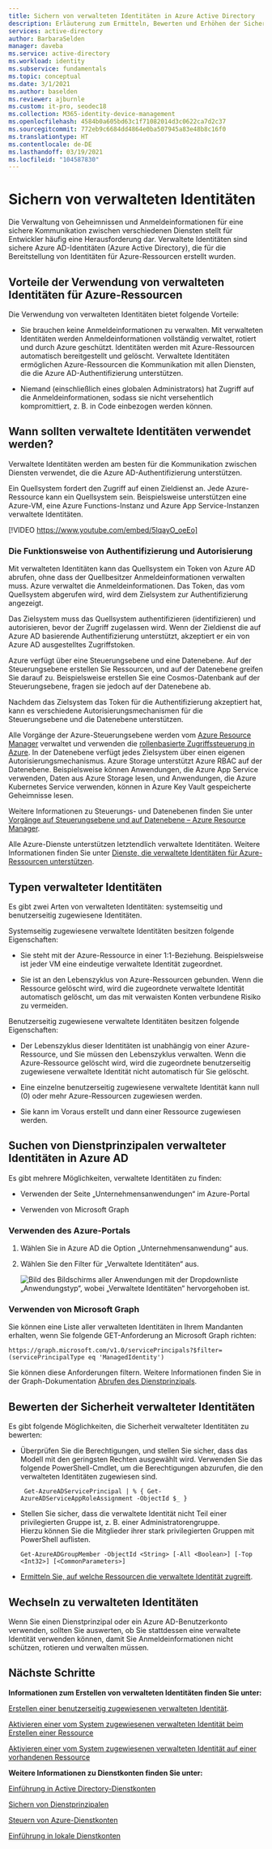 ```yaml
---
title: Sichern von verwalteten Identitäten in Azure Active Directory
description: Erläuterung zum Ermitteln, Bewerten und Erhöhen der Sicherheit verwalteter Identitäten.
services: active-directory
author: BarbaraSelden
manager: daveba
ms.service: active-directory
ms.workload: identity
ms.subservice: fundamentals
ms.topic: conceptual
ms.date: 3/1/2021
ms.author: baselden
ms.reviewer: ajburnle
ms.custom: it-pro, seodec18
ms.collection: M365-identity-device-management
ms.openlocfilehash: 4584b0a605bd63c1f71082014d3c0622ca7d2c37
ms.sourcegitcommit: 772eb9c6684dd4864e0ba507945a83e48b8c16f0
ms.translationtype: HT
ms.contentlocale: de-DE
ms.lasthandoff: 03/19/2021
ms.locfileid: "104587830"
---
```

# <a name="securing-managed-identities"></a>Sichern von verwalteten Identitäten

Die Verwaltung von Geheimnissen und Anmeldeinformationen für eine sichere Kommunikation zwischen verschiedenen Diensten stellt für Entwickler häufig eine Herausforderung dar. Verwaltete Identitäten sind sichere Azure AD-Identitäten (Azure Active Directory), die für die Bereitstellung von Identitäten für Azure-Ressourcen erstellt wurden.

## <a name="benefits-of-using-managed-identities-for-azure-resources"></a>Vorteile der Verwendung von verwalteten Identitäten für Azure-Ressourcen

Die Verwendung von verwalteten Identitäten bietet folgende Vorteile:

* Sie brauchen keine Anmeldeinformationen zu verwalten. Mit verwalteten Identitäten werden Anmeldeinformationen vollständig verwaltet, rotiert und durch Azure geschützt. Identitäten werden mit Azure-Ressourcen automatisch bereitgestellt und gelöscht. Verwaltete Identitäten ermöglichen Azure-Ressourcen die Kommunikation mit allen Diensten, die die Azure AD-Authentifizierung unterstützen.

* Niemand (einschließlich eines globalen Administrators) hat Zugriff auf die Anmeldeinformationen, sodass sie nicht versehentlich kompromittiert, z. B. in Code einbezogen werden können.

## <a name="when-to-use-managed-identities"></a>Wann sollten verwaltete Identitäten verwendet werden?

Verwaltete Identitäten werden am besten für die Kommunikation zwischen Diensten verwendet, die die Azure AD-Authentifizierung unterstützen. 

Ein Quellsystem fordert den Zugriff auf einen Zieldienst an. Jede Azure-Ressource kann ein Quellsystem sein. Beispielsweise unterstützen eine Azure-VM, eine Azure Functions-Instanz und Azure App Service-Instanzen verwaltete Identitäten.

[!VIDEO https://www.youtube.com/embed/5lqayO_oeEo]

### <a name="how-authentication-and-authorization-work"></a>Die Funktionsweise von Authentifizierung und Autorisierung

Mit verwalteten Identitäten kann das Quellsystem ein Token von Azure AD abrufen, ohne dass der Quellbesitzer Anmeldeinformationen verwalten muss. Azure verwaltet die Anmeldeinformationen. Das Token, das vom Quellsystem abgerufen wird, wird dem Zielsystem zur Authentifizierung angezeigt. 

Das Zielsystem muss das Quellsystem authentifizieren (identifizieren) und autorisieren, bevor der Zugriff zugelassen wird. Wenn der Zieldienst die auf Azure AD basierende Authentifizierung unterstützt, akzeptiert er ein von Azure AD ausgestelltes Zugriffstoken. 

Azure verfügt über eine Steuerungsebene und eine Datenebene. Auf der Steuerungsebene erstellen Sie Ressourcen, und auf der Datenebene greifen Sie darauf zu. Beispielsweise erstellen Sie eine Cosmos-Datenbank auf der Steuerungsebene, fragen sie jedoch auf der Datenebene ab.

Nachdem das Zielsystem das Token für die Authentifizierung akzeptiert hat, kann es verschiedene Autorisierungsmechanismen für die Steuerungsebene und die Datenebene unterstützen.

Alle Vorgänge der Azure-Steuerungsebene werden vom [Azure Resource Manager](../../azure-resource-manager/management/overview.md) verwaltet und verwenden die [rollenbasierte Zugriffssteuerung in Azure](../../role-based-access-control/overview.md). In der Datenebene verfügt jedes Zielsystem über einen eigenen Autorisierungsmechanismus. Azure Storage unterstützt Azure RBAC auf der Datenebene. Beispielsweise können Anwendungen, die Azure App Service verwenden, Daten aus Azure Storage lesen, und Anwendungen, die Azure Kubernetes Service verwenden, können in Azure Key Vault gespeicherte Geheimnisse lesen.

Weitere Informationen zu Steuerungs- und Datenebenen finden Sie unter [Vorgänge auf Steuerungsebene und auf Datenebene – Azure Resource Manager](../../azure-resource-manager/management/control-plane-and-data-plane.md).

Alle Azure-Dienste unterstützen letztendlich verwaltete Identitäten. Weitere Informationen finden Sie unter [Dienste, die verwaltete Identitäten für Azure-Ressourcen unterstützen](../managed-identities-azure-resources/services-support-managed-identities.md).

##  

## <a name="types-of-managed-identities"></a>Typen verwalteter Identitäten

Es gibt zwei Arten von verwalteten Identitäten: systemseitig und benutzerseitig zugewiesene Identitäten.

Systemseitig zugewiesene verwaltete Identitäten besitzen folgende Eigenschaften:

* Sie steht mit der Azure-Ressource in einer 1:1-Beziehung. Beispielsweise ist jeder VM eine eindeutige verwaltete Identität zugeordnet.

* Sie ist an den Lebenszyklus von Azure-Ressourcen gebunden. Wenn die Ressource gelöscht wird, wird die zugeordnete verwaltete Identität automatisch gelöscht, um das mit verwaisten Konten verbundene Risiko zu vermeiden. 

Benutzerseitig zugewiesene verwaltete Identitäten besitzen folgende Eigenschaften:

* Der Lebenszyklus dieser Identitäten ist unabhängig von einer Azure-Ressource, und Sie müssen den Lebenszyklus verwalten. Wenn die Azure-Ressource gelöscht wird, wird die zugeordnete benutzerseitig zugewiesene verwaltete Identität nicht automatisch für Sie gelöscht.

* Eine einzelne benutzerseitig zugewiesene verwaltete Identität kann null (0) oder mehr Azure-Ressourcen zugewiesen werden.

* Sie kann im Voraus erstellt und dann einer Ressource zugewiesen werden.

## <a name="find-managed-identity-service-principals-in-azure-ad"></a>Suchen von Dienstprinzipalen verwalteter Identitäten in Azure AD

Es gibt mehrere Möglichkeiten, verwaltete Identitäten zu finden:

* Verwenden der Seite „Unternehmensanwendungen“ im Azure-Portal

* Verwenden von Microsoft Graph

### <a name="using-the-azure-portal"></a>Verwenden des Azure-Portals

1. Wählen Sie in Azure AD die Option „Unternehmensanwendung“ aus.

2. Wählen Sie den Filter für „Verwaltete Identitäten“ aus. 

   ![Bild des Bildschirms aller Anwendungen mit der Dropdownliste „Anwendungstyp“, wobei „Verwaltete Identitäten“ hervorgehoben ist.](./media/securing-service-accounts/service-accounts-managed-identities.png)

 

### <a name="using-microsoft-graph"></a>Verwenden von Microsoft Graph

Sie können eine Liste aller verwalteten Identitäten in Ihrem Mandanten erhalten, wenn Sie folgende GET-Anforderung an Microsoft Graph richten:

`https://graph.microsoft.com/v1.0/servicePrincipals?$filter=(servicePrincipalType eq 'ManagedIdentity') `

Sie können diese Anforderungen filtern. Weitere Informationen finden Sie in der Graph-Dokumentation [Abrufen des Dienstprinzipals](/graph/api/serviceprincipal-get?view=).

## <a name="assess-the-security-of-managed-identities"></a>Bewerten der Sicherheit verwalteter Identitäten 

Es gibt folgende Möglichkeiten, die Sicherheit verwalteter Identitäten zu bewerten:

* Überprüfen Sie die Berechtigungen, und stellen Sie sicher, dass das Modell mit den geringsten Rechten ausgewählt wird. Verwenden Sie das folgende PowerShell-Cmdlet, um die Berechtigungen abzurufen, die den verwalteten Identitäten zugewiesen sind.

   ` Get-AzureADServicePrincipal | % { Get-AzureADServiceAppRoleAssignment -ObjectId $_ }`

 
* Stellen Sie sicher, dass die verwaltete Identität nicht Teil einer privilegierten Gruppe ist, z. B. einer Administratorengruppe.  
Hierzu können Sie die Mitglieder ihrer stark privilegierten Gruppen mit PowerShell auflisten.

   `Get-AzureADGroupMember -ObjectId <String> [-All <Boolean>] [-Top <Int32>] [<CommonParameters>]`

* [Ermitteln Sie, auf welche Ressourcen die verwaltete Identität zugreift](../../role-based-access-control/role-assignments-list-powershell.md).

## <a name="move-to-managed-identities"></a>Wechseln zu verwalteten Identitäten

Wenn Sie einen Dienstprinzipal oder ein Azure AD-Benutzerkonto verwenden, sollten Sie auswerten, ob Sie stattdessen eine verwaltete Identität verwenden können, damit Sie Anmeldeinformationen nicht schützen, rotieren und verwalten müssen. 

## <a name="next-steps"></a>Nächste Schritte

**Informationen zum Erstellen von verwalteten Identitäten finden Sie unter:** 

[Erstellen einer benutzerseitig zugewiesenen verwalteten Identität](../managed-identities-azure-resources/how-to-manage-ua-identity-portal.md). 

[Aktivieren einer vom System zugewiesenen verwalteten Identität beim Erstellen einer Ressource](../managed-identities-azure-resources/qs-configure-portal-windows-vm.md)

[Aktivieren einer vom System zugewiesenen verwalteten Identität auf einer vorhandenen Ressource](../managed-identities-azure-resources/qs-configure-portal-windows-vm.md)

**Weitere Informationen zu Dienstkonten finden Sie unter:**

[Einführung in Active Directory-Dienstkonten](service-accounts-introduction-azure.md)

[Sichern von Dienstprinzipalen](service-accounts-principal.md)

[Steuern von Azure-Dienstkonten](service-accounts-governing-azure.md)

[Einführung in lokale Dienstkonten](service-accounts-on-premises.md)

 

 

